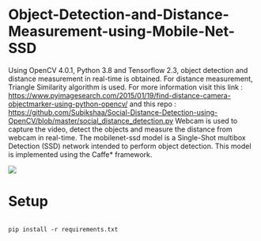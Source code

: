 # Object-Detection-and-Distance-Measurement-using-Mobile-Net-SSD
Using OpenCV 4.0.1, Python 3.8 and Tensorflow 2.3, object detection and distance measurement in real-time is obtained.
For distance measurement, Triangle Similarity algorithm is used. For more information visit this link : 
https://www.pyimagesearch.com/2015/01/19/find-distance-camera-objectmarker-using-python-opencv/ 
and this repo : https://github.com/Subikshaa/Social-Distance-Detection-using-OpenCV/blob/master/social_distance_detection.py
Webcam is used to capture the video, detect the objects and measure the distance from webcam in real-time.
The mobilenet-ssd model is a Single-Shot multibox Detection (SSD) network intended to perform object detection. This model is implemented using the Caffe* framework. 


![](demo.gif)

# Setup 
```

pip install -r requirements.txt

```

